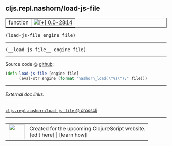 ## cljs.repl.nashorn/load-js-file



 <table border="1">
<tr>
<td>function</td>
<td><a href="https://github.com/cljsinfo/cljs-api-docs/tree/0.0-2814"><img valign="middle" alt="[+] 0.0-2814" title="Added in 0.0-2814" src="https://img.shields.io/badge/+-0.0--2814-lightgrey.svg"></a> </td>
</tr>
</table>

<samp>(load-js-file engine file)</samp><br>

---

 <samp>
(__load-js-file__ engine file)<br>
</samp>

---







Source code @ [github]():

```clj
(defn load-js-file [engine file]
      (eval-str engine (format "nashorn_load(\"%s\");" file)))
```

<!--
Repo - tag - source tree - lines:

 <pre>

</pre>

-->

---



###### External doc links:

[`cljs.repl.nashorn/load-js-file` @ crossclj](http://crossclj.info/fun/cljs.repl.nashorn/load-js-file.html)<br>

---

 <table>
<tr><td>
<img valign="middle" align="right" width="48px" src="http://i.imgur.com/Hi20huC.png">
</td><td>
Created for the upcoming ClojureScript website.<br>
[edit here] | [learn how]
</td></tr></table>

[edit here]:https://github.com/cljsinfo/cljs-api-docs/blob/master/cljsdoc/cljs.repl.nashorn/load-js-file.cljsdoc
[learn how]:https://github.com/cljsinfo/cljs-api-docs/wiki/cljsdoc-files

<!--

This information was too distracting to show to readers, but I'll leave it
commented here since it is helpful to:

- pretty-print the data used to generate this document
- and show how to retrieve that data



The API data for this symbol:

```clj
{:ns "cljs.repl.nashorn",
 :name "load-js-file",
 :signature ["[engine file]"],
 :name-encode "load-js-file",
 :history [["+" "0.0-2814"]],
 :type "function",
 :full-name-encode "cljs.repl.nashorn/load-js-file",
 :source {:code "(defn load-js-file [engine file]\n      (eval-str engine (format \"nashorn_load(\\\"%s\\\");\" file)))",
          :title "Source code",
          :repo "clojurescript",
          :tag "r1.9.36",
          :filename "src/main/clojure/cljs/repl/nashorn.clj",
          :lines [75 76],
          :url "https://github.com/clojure/clojurescript/blob/r1.9.36/src/main/clojure/cljs/repl/nashorn.clj#L75-L76"},
 :usage ["(load-js-file engine file)"],
 :full-name "cljs.repl.nashorn/load-js-file",
 :cljsdoc-url "https://github.com/cljsinfo/cljs-api-docs/blob/master/cljsdoc/cljs.repl.nashorn/load-js-file.cljsdoc"}

```

Retrieve the API data for this symbol:

```clj
;; from Clojure REPL
(require '[clojure.edn :as edn])
(-> (slurp "https://raw.githubusercontent.com/cljsinfo/cljs-api-docs/catalog/cljs-api.edn")
    (edn/read-string)
    (get-in [:symbols "cljs.repl.nashorn/load-js-file"]))
```

-->
